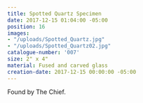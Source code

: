 ```yaml
---
title: Spotted Quartz Specimen
date: 2017-12-15 01:04:00 -05:00
position: 16
images:
- "/uploads/Spotted_Quartz.jpg"
- "/uploads/Spotted_Quartz02.jpg"
catalogue-number: '007'
size: 2" x 4"
material: Fused and carved glass
creation-date: 2017-12-15 00:00:00 -05:00
---
```


Found by The Chief.